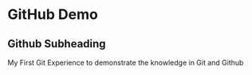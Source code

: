 # GitHub Demo
## Github Subheading
My First Git Experience to demonstrate the knowledge in Git and Github
